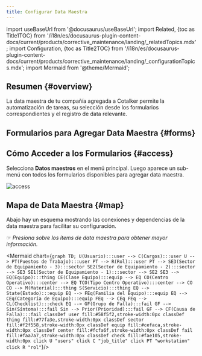 ```yaml
---
title: Configurar Data Maestra
---
```


import useBaseUrl from '@docusaurus/useBaseUrl'; 
import Related, {toc as Title1TOC} from '/i18n/es/docusaurus-plugin-content-docs/current/products/corrective_maintenance/landing/_relatedTopics.mdx'; 
import Configuration, {toc as Title2TOC} from '/i18n/es/docusaurus-plugin-content-docs/current/products/corrective_maintenance/landing/_configurationTopics.mdx'; 
import Mermaid from '@theme/Mermaid';


## Resumen {#overview}
La data maestra de tu compañía agregada a Cotalker permite la automatización de tareas, su selección desde los formularios correspondientes y el registro de data relevante.

## Formularios para Agregar Data Maestra {#forms}

<Configuration/>

## Cómo Acceder a los Formularios {#access}
Selecciona **Datos maestros** en el menú principal. Luego aparece un sub-menú con todos los formularios disponibles para agregar data maestra.

<div className="margin-left--lg img_sizing">

![access](/img/productos_es/product_master_data_00.png)

</div>

## Mapa de Data Maestra {#map}
Abajo hay un esquema mostrando las conexiones y dependencias de la data maestra para facilitar su configuración.

☞ _Presiona sobre los ítems de data maestra para obtener mayor información._

<div className="align-center">

<Mermaid chart={`
    graph TD;
        U(Usuario):::user --> C(Cargos):::user
        U --> PT(Puestos de Trabajo):::user
        PT --> R(Rol):::user
        PT --> SE3(Sector de Equipamiento - 3):::sector
        SE2(Sector de Equipamiento - 2):::sector --> SE3
        SE1(Sector de Equipamiento - 1):::sector --> SE2
        SE3 --> EQ(Equipo):::thing
        CE(Clase Equipo):::equip --> EQ
        CO(Centro Operativo):::center --> EQ
        TCO(Tipo Centro Operativo):::center --> CO
        CO --> M(Material):::thing
        S(Servicio):::thing
        EQ --> State(Estado):::equip
        EQ --> FEq(Familia del Equipo):::equip
        EQ --> CEq(Categoría de Equipo):::equip
        FEq --> CEq
        FEq --> CL(Checklist):::check
        EQ --> GF(Grupo de Falla):::fail
        GF --> Sin(Síntoma):::fail
        Sin --> Prior(Prioridad):::fail
        GF --> CF(Causa de Falla):::fail
        classDef user fill:#58f5f2,stroke-width:0px
        classDef thing fill:#77fa3e,stroke-width:0px
        classDef sector fill:#f2f558,stroke-width:0px
        classDef equip fill:#cefaca,stroke-width:0px
        classDef center fill:#fcfa6f,stroke-width:0px
        classDef fail fill:#faa7a7,stroke-width:0px
        classDef check fill:#fae105,stroke-width:0px
        click U "users"
        click C "job_title"
        click PT "workstation"
        click R "rol"
`}/>

</div>